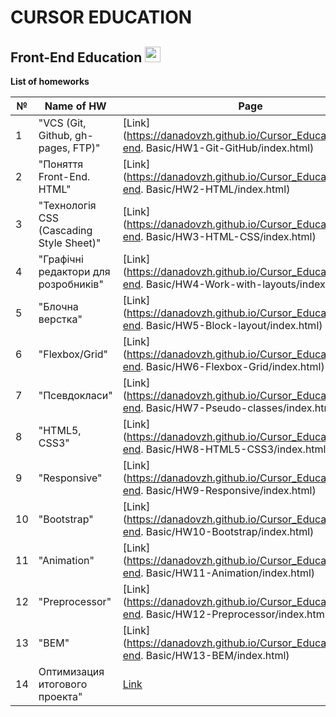 # CURSOR EDUCATION
## Front-End Education <img src="https://media.giphy.com/media/d3MKBzBTtCUIDwwU/giphy.gif" width="25px">

**List of homeworks**


| №  | Name of HW                               | Page | Folder    | 
| -- | ---------------------------------------- |------| --------- |
| 1  | "VCS (Git, Github, gh-pages, FTP)"       | [Link](https://danadovzh.github.io/Cursor_Education/Front-end. Basic/HW1-Git-GitHub/index.html) | [Directory](https://github.com/DanaDovzh/Cursor_Education/tree/master/Front-end.%20Basic/HW1-Git-GitHub) |
| 2  | "Поняття Front-End. HTML"                | [Link](https://danadovzh.github.io/Cursor_Education/Front-end. Basic/HW2-HTML/index.html) | [Directory](https://github.com/DanaDovzh/Cursor_Education/tree/master/Front-end. Basic/HW2-HTML) |
| 3  | "Технологія CSS (Cascading Style Sheet)" | [Link](https://danadovzh.github.io/Cursor_Education/Front-end. Basic/HW3-HTML-CSS/index.html) | [Directory](https://github.com/DanaDovzh/Cursor_Education/tree/master/Front-end. Basic/HW3-HTML-CSS) |
| 4  | "Графічні редактори для розробників"     | [Link](https://danadovzh.github.io/Cursor_Education/Front-end. Basic/HW4-Work-with-layouts/index.html) | [Directory](https://github.com/DanaDovzh/Cursor_Education/tree/master/Front-end. Basic/HW4-Work-with-layouts) |
| 5  |"Блочна верстка"                          | [Link](https://danadovzh.github.io/Cursor_Education/Front-end. Basic/HW5-Block-layout/index.html) | [Directory](https://github.com/DanaDovzh/Cursor_Education/tree/master/Front-end. Basic/HW5-Block-layout) |
| 6  | "Flexbox/Grid"                           | [Link](https://danadovzh.github.io/Cursor_Education/Front-end. Basic/HW6-Flexbox-Grid/index.html) | [Directory](https://github.com/DanaDovzh/Cursor_Education/tree/master/Front-end. Basic/HW6-Flexbox-Grid) |
| 7  | "Псевдокласи"                            | [Link](https://danadovzh.github.io/Cursor_Education/Front-end. Basic/HW7-Pseudo-classes/index.html) | [Directory](https://github.com/DanaDovzh/Cursor_Education/tree/master/Front-end. Basic/HW7-Pseudo-classes) |
| 8  | "HTML5, CSS3"                            | [Link](https://danadovzh.github.io/Cursor_Education/Front-end. Basic/HW8-HTML5-CSS3/index.html) | [Directory](https://github.com/DanaDovzh/Cursor_Education/tree/master/Front-end. Basic/HW8-HTML5-CSS3) |
| 9  |  "Responsive"                            | [Link](https://danadovzh.github.io/Cursor_Education/Front-end. Basic/HW9-Responsive/index.html) | [Directory](https://github.com/DanaDovzh/Cursor_Education/tree/master/Front-end. Basic/HW9-Responsive) |
| 10 |   "Bootstrap"                            | [Link](https://danadovzh.github.io/Cursor_Education/Front-end. Basic/HW10-Bootstrap/index.html) | [Directory](https://github.com/DanaDovzh/Cursor_Education/tree/master/Front-end. Basic/HW10-Bootstrap) |
| 11 |  "Animation"                             | [Link](https://danadovzh.github.io/Cursor_Education/Front-end. Basic/HW11-Animation/index.html) | [Directory](https://github.com/DanaDovzh/Cursor_Education/tree/master/Front-end. Basic/HW11-Animation) |
| 12 |  "Preprocessor"                          | [Link](https://danadovzh.github.io/Cursor_Education/Front-end. Basic/HW12-Preprocessor/index.html) | [Directory](https://github.com/DanaDovzh/Cursor_Education/tree/master/Front-end. Basic/HW12-Preprocessor) |
| 13 |  "BEM"                                   | [Link](https://danadovzh.github.io/Cursor_Education/Front-end. Basic/HW13-BEM/index.html) | [Directory](https://github.com/DanaDovzh/Cursor_Education/tree/master/Front-end. Basic/HW13-BEM) |
| 14 | Оптимизация итогового проекта"           | [Link](https://danadovzh.github.io/Cursor_Education/Front-end.%20Basic/HW14-Optimization-of-the-final-project/index.html) | [Directory](https://github.com/DanaDovzh/Cursor_Education/tree/master/Front-end.%20Basic/HW14-Optimization-of-the-final-project) |

